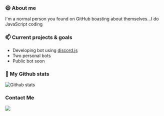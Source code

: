 ### 😄 About me
I'm a normal person you found on GitHub boasting about themselves...I do JavaScript coding

### 📫 Current projects & goals
* Developing bot using [discord.js](https://discordjs.guide/)
* Two personal bots
* Public bot soon

### 🌱 My Github stats
![Github stats](https://github-readme-stats.vercel.app/api?username=UndiedHitler)

### Contact Me
[![](https://www.google.com/url?sa=i&url=https%3A%2F%2Fwww.freepnglogos.com%2Fpics%2Fdiscord-logo-png&psig=AOvVaw2VE7Dr4C1rVht0LjLTLih7&ust=1623072201015000&source=images&cd=vfe&ved=0CAIQjRxqFwoTCJimhKKNg_ECFQAAAAAdAAAAABAI)](dsc.bio/6206)
